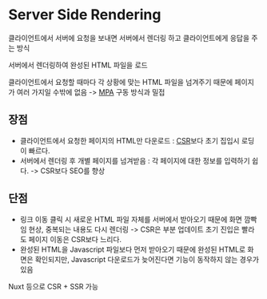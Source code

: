 # Server Side Rendering

클라이언트에서 서버에 요청을 보내면 서버에서 렌더링 하고 클라이언트에게 응답을 주는 방식

서버에서 렌더링하여 완성된 HTML 파일을 로드

클라이언트에서 요청할 때마다 각 상황에 맞는 HTML 파일을 넘겨주기 때문에 페이지가 여러 가지일 수밖에 없음 -> [MPA](MPA) 구동 방식과 밀접

## 장점
- 클라이언트에서 요청한 페이지의 HTML만 다운로드 : [CSR](CSR)보다 초기 집입시 로딩이 빠르다.
- 서버에서 렌더링 후 개별 페이지를 넘겨받음 : 각 페이지에 대한 정보를 입력하기 쉽다. -> CSR보다 SEO를 향상

## 단점
- 링크 이동 클릭 시 새로운 HTML 파일 자체를 서버에서 받아오기 때문에 화면 깜빡임 현상, 중복되는 내용도 다시 렌더링 -> CSR은 부분 업데이트
	초기 진입은 빨라도 페이지 이동은 CSR보다 느리다.
- 완성된 HTML을 Javascript 파일보다 먼저 받아오기 때문에 완성된 HTML로 화면은 확인되지만, Javascript 다운로드가 늦어진다면 기능이 동작하지 않는 경우가 있음

Nuxt 등으로 CSR + SSR 가능